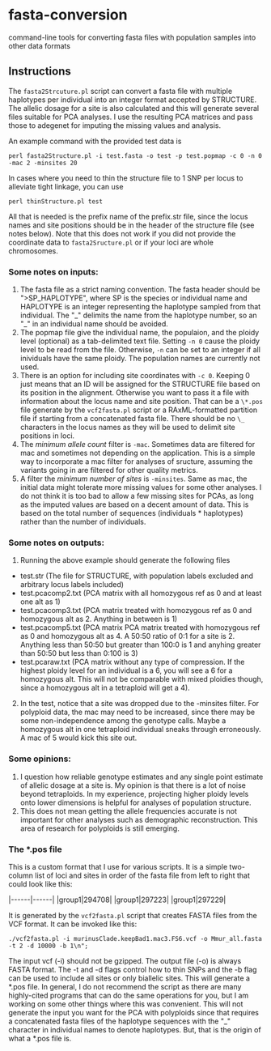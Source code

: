 # fasta-conversion
command-line tools for converting fasta files with population samples into other data formats

## Instructions
The `fasta2Strcuture.pl` script can convert a fasta file with multiple haplotypes per individual into an integer format accepted by STRUCTURE. The allelic dosage for a site is also calculated and this will generate several files suitable for PCA analyses. I use the resulting PCA matrices and pass those to adegenet for imputing the missing values and analysis.

An example command with the provided test data is 
```
perl fasta2Structure.pl -i test.fasta -o test -p test.popmap -c 0 -n 0 -mac 2 -minsites 20
```

In cases where you need to thin the structure file to 1 SNP per locus to alleviate tight linkage, you can use
```
perl thinStructure.pl test
```
All that is needed is the prefix name of the prefix.str file, since the locus names and site positions should be in the header of the structure file (see notes below). Note that this does not work if you did not provide the coordinate data to `fasta2Sructure.pl` or if your loci are whole chromosomes.


### Some notes on inputs:
 1. The fasta file as a strict naming convention. The fasta header should be ">SP_HAPLOTYPE", where SP is the species or individual name and HAPLOTYPE is an integer representing the haplotype sampled from that individual. The "\_" delimits the name from the haplotype number, so an "\_" in an individual name should be avoided.
 2. The popmap file give the individual name, the populaion, and the ploidy level (optional) as a tab-delimited text file. Setting `-n 0` cause the ploidy level to be read from the file. Otherwise, `-n` can be set to an integer if all inividuals have the same ploidy. The population names are currently not used.
 3. There is an option for including site coordinates with `-c 0`. Keeping 0 just means that an ID will be assigned for the STRUCTURE file based on its position in the alignment. Otherwise you want to pass it a file with information about the locus name and site position. That can be a `\*.pos` file generate by the `vcf2fasta.pl` script or a RAxML-formatted partition file if starting from a concatenated fasta file. There should be no `\_` characters in the locus names as they will be used to delimit site positions in loci.
 4. The *minimum allele count* filter is `-mac`. Sometimes data are filtered for mac and sometimes not depending on the application. This is a simple way to incorporate a mac filter for analyses of sructure, assuming the variants going in are filtered for other quality metrics.
 5. A filter the *minimum number of sites* is `-minsites`. Same as mac, the initial data might tolerate more missing values for some other analyses. I do not think it is too bad to allow a few missing sites for PCAs, as long as the imputed values are based on a decent amount of data. This is based on the total number of sequences (individuals * haplotypes) rather than the number of individuals.

### Some notes on outputs:
 1. Running the above example should generate the following files
  - test.str (The file for STRUCTURE, with population labels excluded and arbitrary locus labels included)
  - test.pcacomp2.txt (PCA matrix with all homozygous ref as 0 and at least one alt as 1)
  - test.pcacomp3.txt (PCA matrix treated with homozygous ref as 0 and homozygous alt as 2. Anything in between is 1)
  - test.pcacomp5.txt (PCA matrix PCA matrix treated with homozygous ref as 0 and homozygous alt as 4. A 50:50 ratio of 0:1 for a site is 2. Anything less than 50:50 but greater than 100:0 is 1 and anyhing greater than 50:50 but less than 0:100 is 3)
  - test.pcaraw.txt (PCA matrix without any type of compression. If the highest ploidy level for an individual is a 6, you will see a 6 for a homozygous alt. This will not be comparable with mixed ploidies though, since a homozygous alt in a tetraploid will get a 4).
 2. In the test, notice that a site was dropped due to the -minsites filter. For polyploid data, the mac may need to be increased, since there may be some non-independence among the genotype calls. Maybe a homozygous alt in one tetraploid individual sneaks through erroneously. A mac of 5 would kick this site out. 

### Some opinions:
 1. I question how reliable genotype estimates and any single point estimate of allelic dosage at a site is. My opinion is that there is a lot of noise beyond tetraploids. In my experience, projecting higher ploidy levels onto lower dimensions is helpful for analyses of population structure.
 2. This does not mean getting the allele frequencies accurate is not important for other analyses such as demographic reconstruction. This area of research for polyploids is still emerging.

### The \*.pos file
This is a custom format that I use for various scripts. It is a simple two-column list of loci and sites in order of the fasta file from left to right that could look like this:

|------|------|
|group1|294708|
|group1|297223|
|group1|297229|

It is generated by the `vcf2fasta.pl` script that creates FASTA files from the VCF format. It can be invoked like this:
```
./vcf2fasta.pl -i murinusClade.keepBad1.mac3.FS6.vcf -o Mmur_all.fasta -t 2 -d 10000 -b 1\n";
```
The input vcf (-i) should not be gzipped. The output file (-o) is always FASTA format. The -t and -d flags control how to thin SNPs and the -b flag can be used to include all sites or only biallelic sites. This will generate a \*.pos file. In general, I do not recommend the script as there are many highly-cited programs that can do the same operations for you, but I am working on some other things where this was convenient. This will not generate the input you want for the PCA with polyploids since that requires a concatenated fasta files of the haplotype sequences with the "\_" character in individual names to denote haplotypes. But, that is the origin of what a \*.pos file is.




